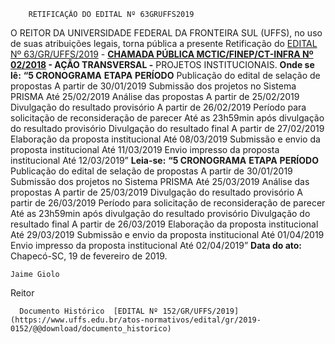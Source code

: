         RETIFICAÇÃO DO EDITAL Nº 63GRUFFS2019  

 O REITOR DA UNIVERSIDADE FEDERAL DA FRONTEIRA SUL (UFFS), no uso de suas atribuições legais, torna pública a presente Retificação do [EDITAL Nº 63/GR/UFFS/2019](https://www.uffs.edu.br/atos-normativos/edital/gr/2019-0063) - **[CHAMADA PÚBLICA MCTIC/FINEP/CT-INFRA Nº 02/2018](http://www.finep.gov.br/chamadas-publicas/chamadapublica/630) - AÇÃO TRANSVERSAL -** PROJETOS INSTITUCIONAIS.   **Onde se lê:** **“5 CRONOGRAMA**     **ETAPA**   **PERÍODO**     Publicação do edital de selação de propostas   A partir de 30/01/2019     Submissão dos projetos no Sistema PRISMA   Até 25/02/2019     Análise das propostas   A partir de 25/02/2019     Divulgação do resultado provisório   A partir de 26/02/2019     Período para solicitação de reconsideração de parecer   Até as 23h59min após divulgação do resultado provisório     Divulgação do resultado final   A partir de 27/02/2019     Elaboração da proposta institucional   Até 08/03/2019     Submissão e envio da proposta institucional   Até 11/03/2019     Envio impresso da proposta institucional   Até 12/03/2019”       **Leia-se:** **“5 CRONOGRAMA**     **ETAPA**   **PERÍODO**     Publicação do edital de selação de propostas   A partir de 30/01/2019     Submissão dos projetos no Sistema PRISMA   Até 25/03/2019     Análise das propostas   A partir de 25/03/2019     Divulgação do resultado provisório   A partir de 26/03/2019     Período para solicitação de reconsideração de parecer   Até as 23h59min após divulgação do resultado provisório     Divulgação do resultado final   A partir de 26/03/2019     Elaboração da proposta institucional   Até 29/03/2019     Submissão e envio da proposta institucional   Até 01/04/2019     Envio impresso da proposta institucional   Até 02/04/2019”          **Data do ato:** Chapecó-SC, 19 de fevereiro de 2019.   
 

    Jaime Giolo   
 Reitor 

      Documento Histórico  [EDITAL Nº 152/GR/UFFS/2019](https://www.uffs.edu.br/atos-normativos/edital/gr/2019-0152/@@download/documento_historico)     
      